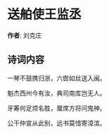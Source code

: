 # 送舶使王监丞

**作者**: 刘克庄

## 诗词内容

一琴不鼓携归浙，六辔如丝送入闽。

魁杰西州今有汝，典司南库岂无人。

牙筹何足烦名胜，厘席方将问鬼神。

公干仲宣从此别，远书莫惜寄漳滨。

